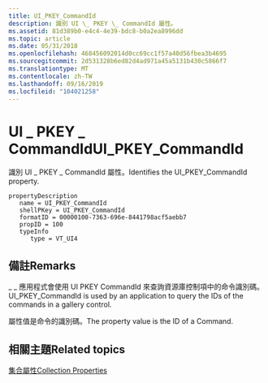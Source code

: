 ```yaml
---
title: UI_PKEY_CommandId
description: 識別 UI \_ PKEY \_ CommandId 屬性。
ms.assetid: 81d389b0-e4c4-4e39-bdc8-b0a2ea8996dd
ms.topic: article
ms.date: 05/31/2018
ms.openlocfilehash: 468456092014d0cc69cc1f57a40d56fbea3b4695
ms.sourcegitcommit: 2d531328b6ed82d4ad971a45a5131b430c5866f7
ms.translationtype: MT
ms.contentlocale: zh-TW
ms.lasthandoff: 09/16/2019
ms.locfileid: "104021258"
---
```

# <a name="ui_pkey_commandid"></a><span data-ttu-id="4734b-103">UI \_ PKEY \_ CommandId</span><span class="sxs-lookup"><span data-stu-id="4734b-103">UI\_PKEY\_CommandId</span></span>

<span data-ttu-id="4734b-104">識別 UI \_ PKEY \_ CommandId 屬性。</span><span class="sxs-lookup"><span data-stu-id="4734b-104">Identifies the UI\_PKEY\_CommandId property.</span></span>

```
propertyDescription
   name = UI_PKEY_CommandId
   shellPKey = UI_PKEY_CommandId
   formatID = 00000100-7363-696e-8441798acf5aebb7
   propID = 100
   typeInfo
      type = VT_UI4
```

## <a name="remarks"></a><span data-ttu-id="4734b-105">備註</span><span class="sxs-lookup"><span data-stu-id="4734b-105">Remarks</span></span>

<span data-ttu-id="4734b-106">\_ \_ 應用程式會使用 UI PKEY CommandId 來查詢資源庫控制項中的命令識別碼。</span><span class="sxs-lookup"><span data-stu-id="4734b-106">UI\_PKEY\_CommandId is used by an application to query the IDs of the commands in a gallery control.</span></span>

<span data-ttu-id="4734b-107">屬性值是命令的識別碼。</span><span class="sxs-lookup"><span data-stu-id="4734b-107">The property value is the ID of a Command.</span></span>

## <a name="related-topics"></a><span data-ttu-id="4734b-108">相關主題</span><span class="sxs-lookup"><span data-stu-id="4734b-108">Related topics</span></span>

<dl> <dt>

[<span data-ttu-id="4734b-109">集合屬性</span><span class="sxs-lookup"><span data-stu-id="4734b-109">Collection Properties</span></span>](windowsribbon-reference-properties-collection.md)
</dt> </dl>

 

 




